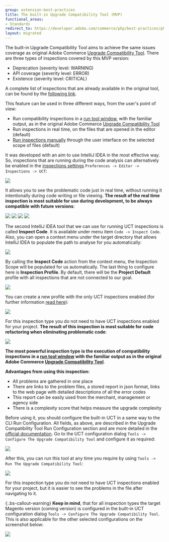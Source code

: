 ```yaml
---
group: extension-best-practices
title: The built-in Upgrade Compatibility Tool (MVP)
functional_areas:
- Standards
redirect_to: https://developer.adobe.com/commerce/php/best-practices/phpstorm/upgrade-compatibility-tool/
layout: migrated
---
```


The built-in Upgrade Compatibility Tool aims to achieve the same issues coverage as original Adobe Commerce [Upgrade Compatibility Tool](https://experienceleague.adobe.com/docs/commerce-operations/upgrade-guide/upgrade-compatibility-tool/overview.html).
There are three types of inspections covered by this MVP version:

*  Deprecation (severity level: WARNING)
*  API coverage (severity level: ERROR)
*  Existence (severity level: CRITICAL)

A complete list of inspections that are already available in the original tool, can be found by the [following link](https://experienceleague.adobe.com/docs/commerce-operations/upgrade-guide/upgrade-compatibility-tool/error-messages.html).

This feature can be used in three different ways, from the user's point of view:

*  Run compatibility inspections in a [run tool window](https://www.jetbrains.com/help/idea/run-tool-window.html), with the familiar output, as in the original Adobe Commerce [Upgrade Compatibility Tool](https://experienceleague.adobe.com/docs/commerce-operations/upgrade-guide/upgrade-compatibility-tool/overview.html)
*  Run inspections in real time, on the files that are opened in the editor (default)
*  [Run inspections manually](https://www.jetbrains.com/help/idea/running-inspections.html) through the user interface on the selected scope of files (default)

It was developed with an aim to use IntelliJ IDEA in the most effective way. So, inspections that are running during
the code analysis can alternatively be enabled in the [inspections settings](https://www.jetbrains.com/help/idea/code-inspection.html)
`Preferences -> Editor -> Inspections -> UCT`:

![]({{site.baseurl}}/common/images/phpstorm/built-in-uct/uct-inspections-settings.png)

It allows you to see the problematic code just in real time, without running it intentionally during code writing or file viewing.
**The result of the real time inspection is most suitable for use during development, to be always compatible with future versions**:

![]({{site.baseurl}}/common/images/phpstorm/built-in-uct/uct-inspections-highlighting.png)
![]({{site.baseurl}}/common/images/phpstorm/built-in-uct/uct-inspections-highlighting-2.png)
![]({{site.baseurl}}/common/images/phpstorm/built-in-uct/uct-inspections-highlighting-3.png)
![]({{site.baseurl}}/common/images/phpstorm/built-in-uct/uct-inspections-highlighting-4.png)

The second IntelliJ IDEA tool that we can use for running UCT inspections is called **Inspect Code**. It is available under menu item
`Code -> Inspect Code`. Also, you can open a context menu under the target directory that allows IntelliJ IDEA to populate the path to analyse for you automatically:

![]({{site.baseurl}}/common/images/phpstorm/built-in-uct/run-inspect-code-from-context-menu.png)

By calling the **Inspect Code** action from the context menu, the Inspection Scope will be populated for us automatically.
The last thing to configure here is **Inspection Profile**.
By default, there will be the **Project Default** profile with all inspections that are not connected to our goal.

![]({{site.baseurl}}/common/images/phpstorm/built-in-uct/uct-intellij-idea-based-analysis-configuration.png)

You can create a new profile with the only UCT inspections enabled (for further information [read here](https://www.jetbrains.com/help/idea/customizing-profiles.html)):

![]({{site.baseurl}}/common/images/phpstorm/built-in-uct/uct-inspections-profile.png)

For this inspection type you do not need to have UCT inspections enabled for your project.
**The result of this inspection is most suitable for code refactoring when eliminating problematic code**:

![]({{site.baseurl}}/common/images/phpstorm/built-in-uct/uct-analysis-through-intellj-idea-inspect-code-action.png)

**The most powerful inspection type is the execution of compatibility inspections in a [run tool window](https://www.jetbrains.com/help/idea/run-tool-window.html) with the familiar output as in the original Adobe Commerce [Upgrade Compatibility Tool](https://experienceleague.adobe.com/docs/commerce-operations/upgrade-guide/upgrade-compatibility-tool/overview.html)**.

**Advantages from using this inspection:**

*  All problems are gathered in one place
*  There are links to the problem files, a stored report in json format, links to the web page with detailed descriptions of all the error codes
*  This report can be easily used from the merchant, management or agency side
*  There is a complexity score that helps measure the upgrade complexity

Before using it, you should configure the built-in UCT in a same way to the CLI Run Configuration.
All fields, as above, are described in the Upgrade Compatibility Tool Run Configuration section and are more detailed
in the [official documentation](https://experienceleague.adobe.com/docs/commerce-operations/upgrade-guide/upgrade-compatibility-tool/run.html).
Go to the UCT configuration dialog `Tools -> Configure The Upgrade Compatibility Tool` and configure it as required:

![]({{site.baseurl}}/common/images/phpstorm/built-in-uct/uct-settings.png)

After this, you can run this tool at any time you require by using `Tools -> Run The Upgrade Compatibility Tool`:

![]({{site.baseurl}}/common/images/phpstorm/built-in-uct/run-the-built-in-uct-min.gif)

For this inspection type you do not need to have UCT inspections enabled for your project, but it is easier to see the problems in the file
after navigating to it.

{:.bs-callout-warning}
**Keep in mind**, that for all inspection types the target Magento version (coming version) is configured
in the built-in UCT configuration dialog `Tools -> Configure The Upgrade Compatibility Tool`.
This is also applicable for the other selected configurations on the screenshot below:

![]({{site.baseurl}}/common/images/phpstorm/built-in-uct/shared-configurations-for-all-inspection-types.png)
